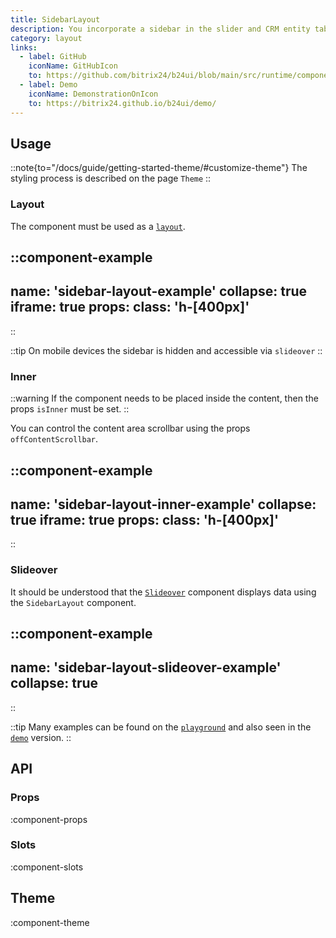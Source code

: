 ```yaml
---
title: SidebarLayout
description: You incorporate a sidebar in the slider and CRM entity tab embedding. Overall, it's stylish, trendy, and youthful
category: layout
links:
  - label: GitHub
    iconName: GitHubIcon
    to: https://github.com/bitrix24/b24ui/blob/main/src/runtime/components/SidebarLayout.vue
  - label: Demo
    iconName: DemonstrationOnIcon
    to: https://bitrix24.github.io/b24ui/demo/
---
```


## Usage

::note{to="/docs/guide/getting-started-theme/#customize-theme"}
The styling process is described on the page `Theme`
::

### Layout
The component must be used as a [`layout`](https://github.com/bitrix24/b24ui/blob/main/playgrounds/nuxt/app/layouts/default.vue).

::component-example
---
name: 'sidebar-layout-example'
collapse: true
iframe: true
props:
class: 'h-[400px]'
---
::

::tip
On mobile devices the sidebar is hidden and accessible via `slideover`
::

### Inner

::warning
If the component needs to be placed inside the content, then the props `isInner` must be set.
::

You can control the content area scrollbar using the props `offContentScrollbar`.

::component-example
---
name: 'sidebar-layout-inner-example'
collapse: true
iframe: true
props:
class: 'h-[400px]'
---
::

### Slideover
It should be understood that the [`Slideover`](/docs/components/slideover/) component displays data using the `SidebarLayout` component.

::component-example
---
name: 'sidebar-layout-slideover-example'
collapse: true
---
::

::tip
Many examples can be found on the [`playground`](https://bitrix24.github.io/b24ui/demo/components/slideover) and also seen in the [`demo`](https://github.com/bitrix24/b24ui/blob/main/playgrounds/demo/app/pages/components/slideover.vue) version.
::

## API

### Props

:component-props

### Slots

:component-slots

## Theme

:component-theme
